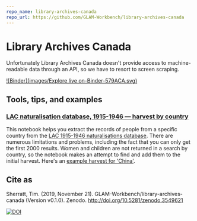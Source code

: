 ```yaml
---
repo_name: library-archives-canada
repo_url: https://github.com/GLAM-Workbench/library-archives-canada
---
```


# Library Archives Canada

Unfortunately Library Archives Canada doesn't provide access to machine-readable data through an API, so we have to resort to screen scraping.

[![Binder](images/Explore live on-Binder-579ACA.svg)](https://mybinder.org/v2/gh/GLAM-Workbench/library-archives-canada/master)

## Tools, tips, and examples

### [LAC naturalisation database, 1915-1946 — harvest by country](https://nbviewer.jupyter.org/github/GLAM-Workbench/library-archives-canada/blob/master/lac-naturalisation-1915-1945-harvest-by-country.ipynb)  
This notebook helps you extract the records of people from a specific country from the [LAC 1915-1946 naturalisations database](http://www.bac-lac.gc.ca/eng/discover/immigration/citizenship-naturalization-records/naturalized-records-1915-1951/Pages/introduction.aspx). There are numerous limitations and problems, including the fact that you can only get the first 2000 results. Women and children are not returned in a search by country, so the notebook makes an attempt to find and add them to the initial harvest. Here's an [example harvest for 'China'](https://github.com/GLAM-Workbench/library-archives-canada/blob/master/lac-naturalisations-china-with-families.csv).

## Cite as

Sherratt, Tim. (2019, November 21). GLAM-Workbench/library-archives-canada (Version v0.1.0). Zenodo. <http://doi.org/10.5281/zenodo.3549621>

[![DOI](https://zenodo.org/badge/DOI/10.5281/zenodo.3549621.svg)](https://doi.org/10.5281/zenodo.3549621)
